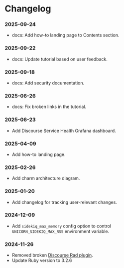 # Changelog

### 2025-09-24

- docs: Add how-to landing page to Contents section.

### 2025-09-22

- docs: Update tutorial based on user feedback.

### 2025-09-18

- docs: Add security documentation.

### 2025-06-26

- docs: Fix broken links in the tutorial.

### 2025-06-23

- Add Discourse Service Health Grafana dashboard.

### 2025-04-09

- Add how-to landing page.

### 2025-02-26

- Add charm architecture diagram.

### 2025-01-20

- Add changelog for tracking user-relevant changes.

### 2024-12-09

- Add `sidekiq_max_memory` config option to control `UNICORN_SIDEKIQ_MAX_RSS` environment variable.

### 2024-11-26

- Removed broken [Discourse Rad plugin](https://github.com/canonical/discourse-rad-plugin.git).
- Update Ruby version to 3.2.6

